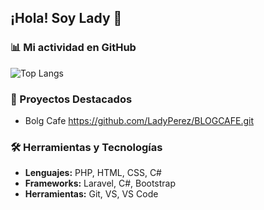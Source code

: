 ## ¡Hola! Soy Lady 👋

### 📊 Mi actividad en GitHub
![Top Langs](https://github-readme-stats.vercel.app/api/top-langs/?username=YourUsername&layout=compact&theme=radical)

### 🚀 Proyectos Destacados
- Bolg Cafe https://github.com/LadyPerez/BLOGCAFE.git 

### 🛠️ Herramientas y Tecnologías
- **Lenguajes:** PHP, HTML, CSS, C#
- **Frameworks:** Laravel, C#, Bootstrap
- **Herramientas:** Git, VS, VS Code


